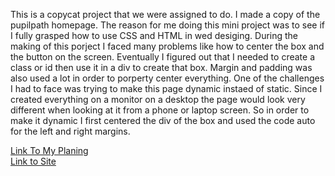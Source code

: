 This is a copycat project that we were assigned to do.
I made a copy of the pupilpath homepage. The reason for me doing this mini project was to see if I fully grasped how to use CSS and HTML in wed desiging. During the making of this porject I faced many problems like how to center the box and the button on the screen. Eventually I figured out that I needed to create a class or id then use it in a div to create that box. Margin and padding was also used a lot in order to porperty center everything. One of the challenges I had to face was trying to make this page dynamic instaed of static. Since I created everything on a monitor on a desktop the page would look very different when looking at it from a phone or laptop screen. So in order to make it dynamic I first centered the div of the box and used the code auto for the left and right margins.  
  
  [Link To My Planing](https://docs.google.com/document/d/1ijs_SERMyEs6Oe83VnwM32KedDlul5dAWX5Cfk_9m28/edit?usp=sharing)  
  [Link to Site](https://kevind7693.github.io/copy-cat-project/)